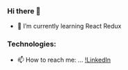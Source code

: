 ### Hi there 👋

- 🌱 I’m currently learning React Redux

### Technologies: 

- 📫 How to reach me: ...
[!LinkedIn](https://www.linkedin.com/in/pcmueller?trk=profile-badge)
